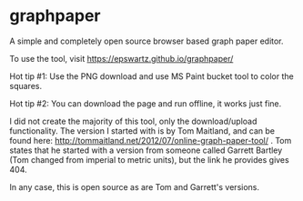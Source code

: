 # graphpaper
A simple and completely open source browser based graph paper editor.

To use the tool, visit https://epswartz.github.io/graphpaper/

Hot tip #1: Use the PNG download and use MS Paint bucket tool to color the squares.

Hot tip #2: You can download the page and run offline, it works just fine.

I did not create the majority of this tool, only the download/upload functionality. The version I started with is by Tom Maitland, and can be found here: http://tommaitland.net/2012/07/online-graph-paper-tool/ . Tom states that he started with a version from someone called Garrett Bartley (Tom changed from imperial to metric units), but the link he provides gives 404.

In any case, this is open source as are Tom and Garrett's versions.
